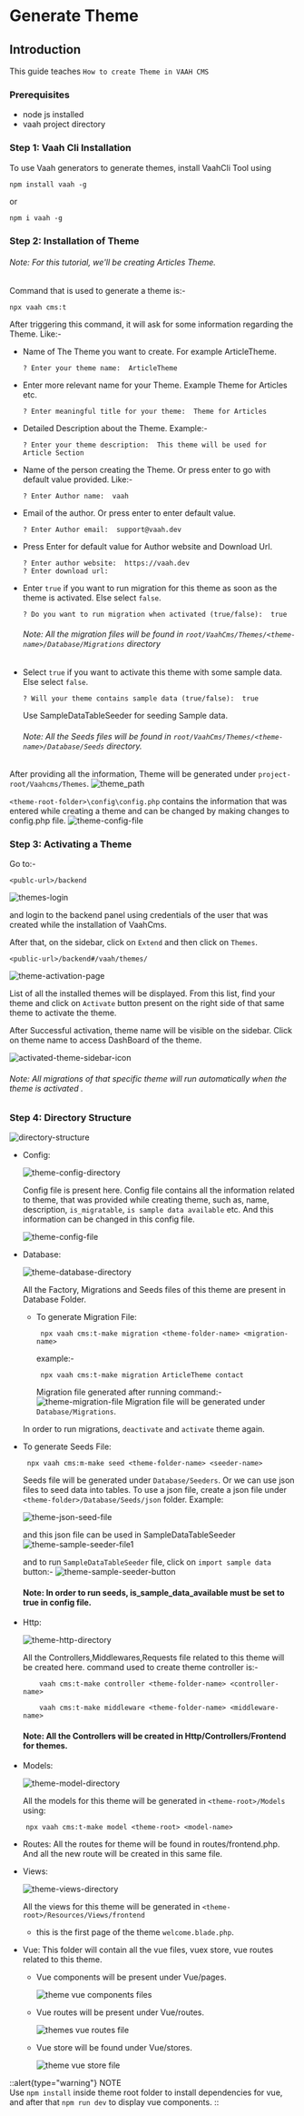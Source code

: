 # Generate Theme 

## Introduction

This guide teaches `How to create Theme in VAAH CMS`

### Prerequisites

- node js installed
- vaah project directory


### Step 1: Vaah Cli Installation

To use Vaah generators to generate themes, install VaahCli Tool using

```shell
npm install vaah -g
```
or
```shell
npm i vaah -g
```

### Step 2: Installation of Theme

###### Note: For this tutorial, we'll be creating Articles Theme.

Command that is used to generate a theme is:-
```shell
npx vaah cms:t
```

After triggering this command, it will ask for some information
regarding the Theme. Like:-


- Name of The Theme you want to create. For example ArticleTheme.
    ```
    ? Enter your theme name:  ArticleTheme  
    ```

- Enter more relevant name for your Theme. Example Theme for Articles etc.
    ```
    ? Enter meaningful title for your theme:  Theme for Articles
    ```

- Detailed Description about the Theme. Example:-
    ```
    ? Enter your theme description:  This theme will be used for Article Section
    ```

- Name of the person creating the Theme. Or press enter to go with default value provided. Like:-
    ```
    ? Enter Author name:  vaah
    ```

- Email of the author. Or press enter to enter default value.
    ```
    ? Enter Author email:  support@vaah.dev
    ```
- Press Enter for default value for Author website and Download Url.
    ```
    ? Enter author website:  https://vaah.dev
    ? Enter download url: 
    ```

- Enter `true` if you want to run migration for this theme as soon as the theme
  is activated. Else select `false`.
    ```
    ? Do you want to run migration when activated (true/false):  true
    ```

  ###### Note: All the migration files will be found in `root/VaahCms/Themes/<theme-name>/Database/Migrations` directory

- Select `true` if you want to activate this theme with some sample data. Else
  select `false`.

    ```
    ? Will your theme contains sample data (true/false):  true
    ```
  Use SampleDataTableSeeder for seeding Sample data.

  ###### Note: All the Seeds files will be found in `root/VaahCms/Themes/<theme-name>/Database/Seeds` directory.

After providing all the information, Theme will be generated under `project-root/Vaahcms/Themes`.
<img src="/images/themes/files.png" alt="theme_path">

`<theme-root-folder>\config\config.php` contains the information that was entered while creating a theme and can be changed by making changes to config.php file.
<img src="/images/themes/config.png" alt="theme-config-file">

### Step 3: Activating a Theme
Go to:-
```http request
<publc-url>/backend
```
<img src="/images/themes/login.png" alt="themes-login">

and login to the backend panel using credentials of the user that was created while the installation of VaahCms.

After that, on the sidebar, click on `Extend` and then click on `Themes`.

```http request
<public-url>/backend#/vaah/themes/
```
<img src="/images/themes/activation-page.png" alt="theme-activation-page">

List of all the installed themes will be displayed. From this list,
find your theme and click on `Activate` button present on the right
side of that same theme to activate the theme.

After Successful activation, theme name will be visible on the
sidebar. Click on theme name to access DashBoard of the theme.

<img src="/images//themes/activated-sidebar-icon.png" alt="activated-theme-sidebar-icon">

###### Note: All migrations of that specific theme will run automatically when the theme is activated .


### Step 4: Directory Structure

<img src="/images/themes/directory-structure.png" alt="directory-structure">

- Config:
  
  <img src="/images/themes/config-directory.png" alt="theme-config-directory">

  Config file is present here. Config file contains all the information related to theme, that was provided while creating theme, such as, name, description, `is_migratable`, `is sample data available` etc.
  And this information can be changed in this config file.

  <img src="/images/themes/config.png" alt="theme-config-file">

- Database:

  <img src="/images/themes/database-directory.png" alt="theme-database-directory">

  All the Factory, Migrations and Seeds files of this theme are present in Database Folder.

    - To generate Migration File:
      ```terminal
       npx vaah cms:t-make migration <theme-folder-name> <migration-name> 
      ```
      example:-
      ```terminal
       npx vaah cms:t-make migration ArticleTheme contact
      ```
      Migration file generated after running command:-
        <img src="/images/themes/migration-file.png" alt="theme-migration-file"> 
      Migration file will be generated under `Database/Migrations`.

  In order to run migrations, `deactivate` and `activate` theme again.

- To generate Seeds File:
  ```terminal
   npx vaah cms:m-make seed <theme-folder-name> <seeder-name>
  ```

  Seeds file will be generated under `Database/Seeders`. Or we can use json files to seed data into tables.
  To use a json file, create a json file under `<theme-folder>/Database/Seeds/json` folder. 
  Example:

  <img src="/images/themes/json-seed-file.png" alt="theme-json-seed-file">

  and this json file can be used in SampleDataTableSeeder
  <img src="/images/themes/seed-file1.png" alt="theme-sample-seeder-file1">

  and to run `SampleDataTableSeeder` file, click on `import sample data` button:-
  <img src="/images/themes/seed-button.png" alt="theme-sample-seeder-button">

  #### Note: In order to run seeds, is_sample_data_available must be set to true in config file.
- Http:

  <img src="/images/themes/http-directory.png" alt="theme-http-directory">

  All the Controllers,Middlewares,Requests file related to this theme will be created here.
  command used to create theme controller is:-
    ```terminal-command-for-controller 
        vaah cms:t-make controller <theme-folder-name> <controller-name>
    ```
    ```terminal-command-for-middleware
        vaah cms:t-make middleware <theme-folder-name> <middleware-name>
    ```
  #### Note: All the Controllers will be created in Http/Controllers/Frontend for themes.

- Models:

  <img src="/images/themes/model-directory.png" alt="theme-model-directory">

  All the models for this theme will be generated in `<theme-root>/Models` using:
```terminal
    npx vaah cms:t-make model <theme-root> <model-name>
```

- Routes:
  All the routes for theme will be found in routes/frontend.php. And all the new route will be created in this same file.
  
- Views:

  <img src="/images/themes/views-directory.png" alt="theme-views-directory">

  All the views for this theme will be generated in `<theme-root>/Resources/Views/frontend`
    - this is the first page of the theme `welcome.blade.php`.

- Vue:
  This folder will contain all the vue files, vuex store, vue routes related to this theme.
    - Vue components will be present under Vue/pages.

      <img src="/images/themes/vue-file.png" alt="theme vue components files">

    - Vue routes will be present under Vue/routes.

      <img src="/images/themes/vue-route-file.png" alt="themes vue routes file">

    - Vue store will be found under Vue/stores.

      <img src="/images/themes/vue-store-file.png" alt="theme vue store file">

::alert{type="warning"}
NOTE   
Use `npm install` inside theme root folder to install dependencies for vue, and after that `npm run dev` to display vue components.
::